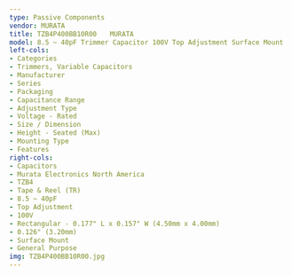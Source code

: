 ```yaml
---
type: Passive Components
vendor: MURATA
title: TZB4P400BB10R00　　MURATA
model: 8.5 ~ 40pF Trimmer Capacitor 100V Top Adjustment Surface Mount
left-cols:
- Categories
- Trimmers, Variable Capacitors
- Manufacturer
- Series
- Packaging 
- Capacitance Range
- Adjustment Type
- Voltage - Rated
- Size / Dimension
- Height - Seated (Max)
- Mounting Type
- Features
right-cols:
- Capacitors
- Murata Electronics North America
- TZB4
- Tape & Reel (TR) 
- 8.5 ~ 40pF
- Top Adjustment
- 100V
- Rectangular - 0.177" L x 0.157" W (4.50mm x 4.00mm)
- 0.126" (3.20mm)
- Surface Mount
- General Purpose
img: TZB4P400BB10R00.jpg
---
```

